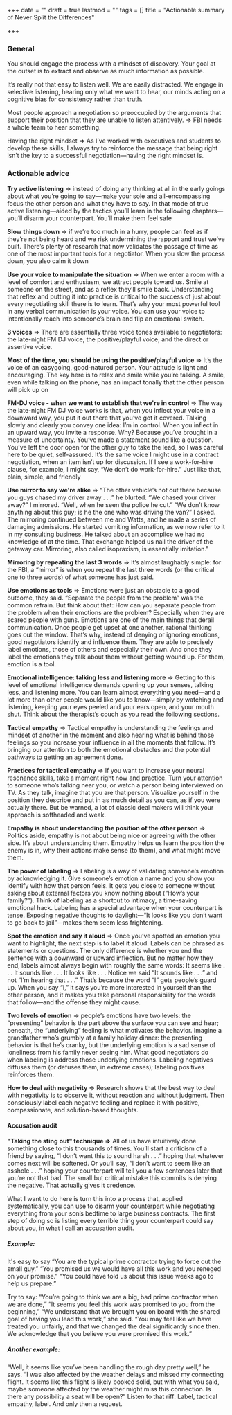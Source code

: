 +++
date = ""
draft = true
lastmod = ""
tags = []
title = "Actionable summary of Never Split the Differences"

+++
### General

You should engage the process with a mindset of discovery. Your goal at the outset is to extract and observe as much information as possible.

It’s really not that easy to listen well. We are easily distracted. We engage in selective listening, hearing only what we want to hear, our minds acting on a cognitive bias for consistency rather than truth.

Most people approach a negotiation so preoccupied by the arguments that support their position that they are unable to listen attentively. => FBI needs a whole team to hear something.

Having the right mindset => As I’ve worked with executives and students to develop these skills, I always try to reinforce the message that being right isn’t the key to a successful negotiation—having the right mindset is.

### Actionable advice

**Try active listening** => instead of doing any thinking at all in the early goings about what you’re going to say—make your sole and all-encompassing focus the other person and what they have to say. In that mode of true active listening—aided by the tactics you’ll learn in the following chapters—you’ll disarm your counterpart. You’ll make them feel safe

**Slow things down** => if we’re too much in a hurry, people can feel as if they’re not being heard and we risk undermining the rapport and trust we’ve built. There’s plenty of research that now validates the passage of time as one of the most important tools for a negotiator. When you slow the process down, you also calm it down

**Use your voice to manipulate the situation** => When we enter a room with a level of comfort and enthusiasm, we attract people toward us. Smile at someone on the street, and as a reflex they’ll smile back. Understanding that reflex and putting it into practice is critical to the success of just about every negotiating skill there is to learn. That’s why your most powerful tool in any verbal communication is your voice. You can use your voice to intentionally reach into someone’s brain and flip an emotional switch.

**3 voices** => There are essentially three voice tones available to negotiators: the late-night FM DJ voice, the positive/playful voice, and the direct or assertive voice.

**Most of the time, you should be using the positive/playful voice** => It’s the voice of an easygoing, good-natured person. Your attitude is light and encouraging. The key here is to relax and smile while you’re talking. A smile, even while talking on the phone, has an impact tonally that the other person will pick up on

**FM-DJ voice - when we want to establish that we're in control** => The way the late-night FM DJ voice works is that, when you inflect your voice in a downward way, you put it out there that you’ve got it covered. Talking slowly and clearly you convey one idea: I’m in control. When you inflect in an upward way, you invite a response. Why? Because you’ve brought in a measure of uncertainty. You’ve made a statement sound like a question. You’ve left the door open for the other guy to take the lead, so I was careful here to be quiet, self-assured. It’s the same voice I might use in a contract negotiation, when an item isn’t up for discussion. If I see a work-for-hire clause, for example, I might say, “We don’t do work-for-hire.” Just like that, plain, simple, and friendly

**Use mirror to say we're alike** => “The other vehicle’s not out there because you guys chased my driver away . . .” he blurted. “We chased your driver away?” I mirrored. “Well, when he seen the police he cut.” “We don’t know anything about this guy; is he the one who was driving the van?” I asked. The mirroring continued between me and Watts, and he made a series of damaging admissions. He started vomiting information, as we now refer to it in my consulting business. He talked about an accomplice we had no knowledge of at the time. That exchange helped us nail the driver of the getaway car. Mirroring, also called isopraxism, is essentially imitation."

**Mirroring by repeating the last 3 words** => It’s almost laughably simple: for the FBI, a “mirror” is when you repeat the last three words (or the critical one to three words) of what someone has just said.

**Use emotions as tools** => Emotions were just an obstacle to a good outcome, they said. “Separate the people from the problem” was the common refrain. But think about that: How can you separate people from the problem when their emotions are the problem? Especially when they are scared people with guns. Emotions are one of the main things that derail communication. Once people get upset at one another, rational thinking goes out the window. That’s why, instead of denying or ignoring emotions, good negotiators identify and influence them. They are able to precisely label emotions, those of others and especially their own. And once they label the emotions they talk about them without getting wound up. For them, emotion is a tool.

**Emotional intelligence: talking less and listening more** => Getting to this level of emotional intelligence demands opening up your senses, talking less, and listening more. You can learn almost everything you need—and a lot more than other people would like you to know—simply by watching and listening, keeping your eyes peeled and your ears open, and your mouth shut. Think about the therapist’s couch as you read the following sections.

**Tactical empathy** => Tactical empathy is understanding the feelings and mindset of another in the moment and also hearing what is behind those feelings so you increase your influence in all the moments that follow. It’s bringing our attention to both the emotional obstacles and the potential pathways to getting an agreement done.

**Practices for tactical empathy** => If you want to increase your neural resonance skills, take a moment right now and practice. Turn your attention to someone who’s talking near you, or watch a person being interviewed on TV. As they talk, imagine that you are that person. Visualize yourself in the position they describe and put in as much detail as you can, as if you were actually there. But be warned, a lot of classic deal makers will think your approach is softheaded and weak.

**Empathy is about understanding the position of the other person** => Politics aside, empathy is not about being nice or agreeing with the other side. It’s about understanding them. Empathy helps us learn the position the enemy is in, why their actions make sense (to them), and what might move them.

**The power of labeling** => Labeling is a way of validating someone’s emotion by acknowledging it. Give someone’s emotion a name and you show you identify with how that person feels. It gets you close to someone without asking about external factors you know nothing about (“How’s your family?”). Think of labeling as a shortcut to intimacy, a time-saving emotional hack. Labeling has a special advantage when your counterpart is tense. Exposing negative thoughts to daylight—“It looks like you don’t want to go back to jail”—makes them seem less frightening.

**Spot the emotion and say it aloud** => Once you’ve spotted an emotion you want to highlight, the next step is to label it aloud. Labels can be phrased as statements or questions. The only difference is whether you end the sentence with a downward or upward inflection. But no matter how they end, labels almost always begin with roughly the same words: It seems like . . . It sounds like . . . It looks like . . . Notice we said “It sounds like . . .” and not “I’m hearing that . . .” That’s because the word “I” gets people’s guard up. When you say “I,” it says you’re more interested in yourself than the other person, and it makes you take personal responsibility for the words that follow—and the offense they might cause.

**Two levels of emotion** => people’s emotions have two levels: the “presenting” behavior is the part above the surface you can see and hear; beneath, the “underlying” feeling is what motivates the behavior. Imagine a grandfather who’s grumbly at a family holiday dinner: the presenting behavior is that he’s cranky, but the underlying emotion is a sad sense of loneliness from his family never seeing him. What good negotiators do when labeling is address those underlying emotions. Labeling negatives diffuses them (or defuses them, in extreme cases); labeling positives reinforces them.

**How to deal with negativity =>** Research shows that the best way to deal with negativity is to observe it, without reaction and without judgment. Then consciously label each negative feeling and replace it with positive, compassionate, and solution-based thoughts.

#### Accusation audit

**"Taking the sting out" technique =>** All of us have intuitively done something close to this thousands of times. You’ll start a criticism of a friend by saying, “I don’t want this to sound harsh . . .” hoping that whatever comes next will be softened. Or you’ll say, “I don’t want to seem like an asshole . . .” hoping your counterpart will tell you a few sentences later that you’re not that bad. The small but critical mistake this commits is denying the negative. That actually gives it credence.

What I want to do here is turn this into a process that, applied systematically, you can use to disarm your counterpart while negotiating everything from your son’s bedtime to large business contracts. The first step of doing so is listing every terrible thing your counterpart could say about you, in what I call an accusation audit.

##### Example:

It's easy to say “You are the typical prime contractor trying to force out the small guy.” “You promised us we would have all this work and you reneged on your promise.” “You could have told us about this issue weeks ago to help us prepare.” 

Try to say: “You’re going to think we are a big, bad prime contractor when we are done,” “It seems you feel this work was promised to you from the beginning,” “We understand that we brought you on board with the shared goal of having you lead this work,” she said. “You may feel like we have treated you unfairly, and that we changed the deal significantly since then. We acknowledge that you believe you were promised this work.”

##### Another example:

“Well, it seems like you’ve been handling the rough day pretty well,” he says. “I was also affected by the weather delays and missed my connecting flight. It seems like this flight is likely booked solid, but with what you said, maybe someone affected by the weather might miss this connection. Is there any possibility a seat will be open?” Listen to that riff: Label, tactical empathy, label. And only then a request.